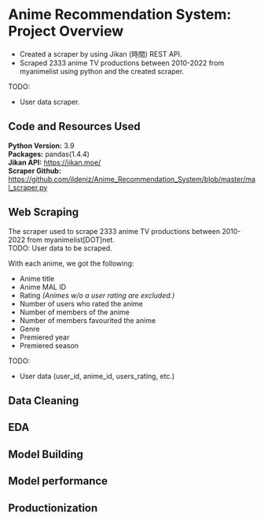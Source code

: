 # Anime Recommendation System: Project Overview 
* Created a scraper by using Jikan (時間) REST API.
* Scraped 2333 anime TV productions between 2010-2022 from myanimelist using python and the created scraper.

TODO:
* User data scraper.

## Code and Resources Used 
**Python Version:** 3.9  
**Packages:** pandas(1.4.4)  
**Jikan API:** https://jikan.moe/  
**Scraper Github:** https://github.com/ildeniz/Anime_Recommendation_System/blob/master/mal_scraper.py 

## Web Scraping
The scraper used to scrape 2333 anime TV productions between 2010-2022 from myanimelist[DOT]net.  
TODO:
User data to be scraped.

With each anime, we got the following:
*	Anime title
*	Anime MAL ID
*	Rating *(Animes w/o a user rating are excluded.)*
*	Number of users who rated the anime
*	Number of members of the anime 
*	Number of members favourited the anime
*	Genre 
*	Premiered year
*	Premiered season  

TODO:
* User data (user_id, anime_id, users_rating, etc.)

## Data Cleaning

## EDA

## Model Building 

## Model performance

## Productionization 




